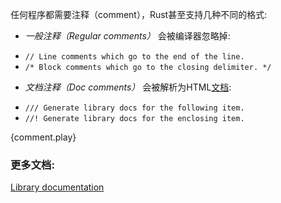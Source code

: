任何程序都需要注释（comment），Rust甚至支持几种不同的格式:

* *一般注释（Regular comments）* 会被编译器忽略掉:
 - `// Line comments which go to the end of the line.`
 - `/* Block comments which go to the closing delimiter. */`
* *文档注释（Doc comments）* 会被解析为HTML[文档][docs]:
 - `/// Generate library docs for the following item.`
 - `//! Generate library docs for the enclosing item.`

{comment.play}

### 更多文档:

[Library documentation][docs]

[docs]: /meta/doc.html
